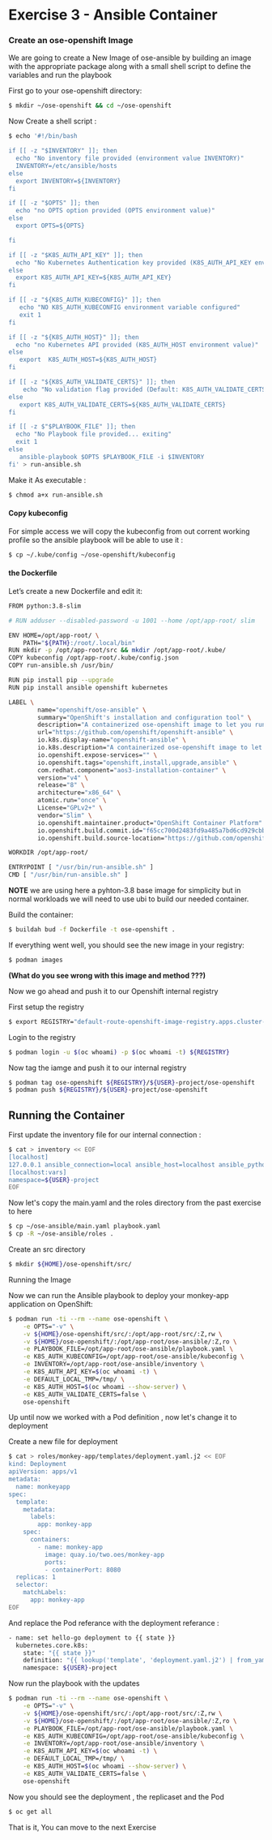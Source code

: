 # Exercise 3 - Ansible Container

### Create an ose-openshift Image

We are going to create a New Image of ose-ansible by building an image with the appropriate package along with a small shell script to define the variables and run the playbook 

First go to your ose-openshift directory:
```bash
$ mkdir ~/ose-openshift && cd ~/ose-openshift
```

Now Create a shell script :
```bash
$ echo '#!/bin/bash

if [[ -z "$INVENTORY" ]]; then
  echo "No inventory file provided (environment value INVENTORY)"
  INVENTORY=/etc/ansible/hosts
else
  export INVENTORY=${INVENTORY}
fi

if [[ -z "$OPTS" ]]; then
  echo "no OPTS option provided (OPTS environment value)"
else
  export OPTS=${OPTS}

fi 

if [[ -z "$K8S_AUTH_API_KEY" ]]; then 
  echo "No Kubernetes Authentication key provided (K8S_AUTH_API_KEY environment value)"
else 
  export K8S_AUTH_API_KEY=${K8S_AUTH_API_KEY}
fi

if [[ -z "${K8S_AUTH_KUBECONFIG}" ]]; then
   echo "NO K8S_AUTH_KUBECONFIG environment variable configured"
   exit 1
fi

if [[ -z "${K8S_AUTH_HOST}" ]]; then
  echo "no Kubernetes API provided (K8S_AUTH_HOST environment value)"
else
   export  K8S_AUTH_HOST=${K8S_AUTH_HOST}
fi

if [[ -z "${K8S_AUTH_VALIDATE_CERTS}" ]]; then
    echo "No validation flag provided (Default: K8S_AUTH_VALIDATE_CERTS=true)"
else
   export K8S_AUTH_VALIDATE_CERTS=${K8S_AUTH_VALIDATE_CERTS}
fi  

if [[ -z $"$PLAYBOOK_FILE" ]]; then
  echo "No Playbook file provided... exiting"
  exit 1
else
   ansible-playbook $OPTS $PLAYBOOK_FILE -i $INVENTORY
fi' > run-ansible.sh
```

Make it As executable :

```bash
$ chmod a+x run-ansible.sh
```
#### Copy kubeconfig

For simple access we will copy the kubeconfig from out corrent working profile so the ansible playbook will be able to use it :

```bash
$ cp ~/.kube/config ~/ose-openshift/kubeconfig
```

#### the Dockerfile 

Let’s create a new Dockerfile and edit it:
```bash
FROM python:3.8-slim

# RUN adduser --disabled-password -u 1001 --home /opt/app-root/ slim

ENV HOME=/opt/app-root/ \
    PATH="${PATH}:/root/.local/bin"
RUN mkdir -p /opt/app-root/src && mkdir /opt/app-root/.kube/
COPY kubeconfig /opt/app-root/.kube/config.json
COPY run-ansible.sh /usr/bin/

RUN pip install pip --upgrade
RUN pip install ansible openshift kubernetes 

LABEL \
        name="openshift/ose-ansible" \
        summary="OpenShift's installation and configuration tool" \
        description="A containerized ose-openshift image to let you run playbooks" \
        url="https://github.com/openshift/openshift-ansible" \
        io.k8s.display-name="openshift-ansible" \
        io.k8s.description="A containerized ose-openshift image to let you run playbooks on OpenShift" \
        io.openshift.expose-services="" \
        io.openshift.tags="openshift,install,upgrade,ansible" \
        com.redhat.component="aos3-installation-container" \
        version="v4" \
        release="8" \
        architecture="x86_64" \
        atomic.run="once" \
        License="GPLv2+" \
        vendor="Slim" \
        io.openshift.maintainer.product="OpenShift Container Platform" \
        io.openshift.build.commit.id="f65cc700d2483fd9a485a7bd6cd929cbb111111" \
        io.openshift.build.source-location="https://github.com/openshift/openshift-ansible"

WORKDIR /opt/app-root/

ENTRYPOINT [ "/usr/bin/run-ansible.sh" ]
CMD [ "/usr/bin/run-ansible.sh" ]
```

**NOTE** 
we are using here a pyhton-3.8 base image for simplicity but in normal workloads we will need to use ubi to build our needed container.

Build the container:

```bash
$ buildah bud -f Dockerfile -t ose-openshift .
```

If everything went well, you should see the new image in your registry:
```bash
$ podman images
```

**(What do you see wrong with this image and method ???)**

Now we go ahead and push it to our Openshift internal registry

First setup the registry 
```bash
$ export REGISTRY="default-route-openshift-image-registry.apps.cluster-${UUID}.${UUID}.${SANDBOX}"
``` 

Login to the registry 
```bash
$ podman login -u $(oc whoami) -p $(oc whoami -t) ${REGISTRY}
```

Now tag the iamge and push it to our internal registry
```bash
$ podman tag ose-openshift ${REGISTRY}/${USER}-project/ose-openshift
$ podman push ${REGISTRY}/${USER}-project/ose-openshift 
```


## Running the Container 

First update the inventory file for our internal connection :
```bash
$ cat > inventory << EOF
[localhost]
127.0.0.1 ansible_connection=local ansible_host=localhost ansible_python_interpreter=/usr/bin/python3.8
[localhost:vars]
namespace=${USER}-project
EOF
```

Now let's copy the main.yaml and the roles directory from the past exercise to here 
```bash
$ cp ~/ose-ansible/main.yaml playbook.yaml
$ cp -R ~/ose-ansible/roles .
```

Create an src directory

```bash
$ mkdir ${HOME}/ose-openshift/src/
```

Running the Image

Now we can run the Ansible playbook to deploy your monkey-app application on OpenShift:

```bash
$ podman run -ti --rm --name ose-openshift \
    -e OPTS="-v" \
    -v ${HOME}/ose-openshift/src/:/opt/app-root/src/:Z,rw \
    -v ${HOME}/ose-openshift/:/opt/app-root/ose-ansible/:Z,ro \
    -e PLAYBOOK_FILE=/opt/app-root/ose-ansible/playbook.yaml \
    -e K8S_AUTH_KUBECONFIG=/opt/app-root/ose-ansible/kubeconfig \
    -e INVENTORY=/opt/app-root/ose-ansible/inventory \
    -e K8S_AUTH_API_KEY=$(oc whoami -t) \
    -e DEFAULT_LOCAL_TMP=/tmp/ \
    -e K8S_AUTH_HOST=$(oc whoami --show-server) \
    -e K8S_AUTH_VALIDATE_CERTS=false \
    ose-openshift
```

Up until now we worked with a Pod definition , now let's change it to deployment  

Create a new file for deployment
```bash
$ cat > roles/monkey-app/templates/deployment.yaml.j2 << EOF
kind: Deployment
apiVersion: apps/v1
metadata:
  name: monkeyapp
spec:
  template:
    metadata:
      labels:
        app: monkey-app
    spec:
      containers:
        - name: monkey-app
          image: quay.io/two.oes/monkey-app
          ports:
          - containerPort: 8080
  replicas: 1
  selector:
    matchLabels:
      app: monkey-app
EOF
```

And replace the Pod referance with the deployment referance :

```bash
- name: set hello-go deployment to {{ state }}
  kubernetes.core.k8s:
    state: "{{ state }}"
    definition: "{{ lookup('template', 'deployment.yaml.j2') | from_yaml }}"
    namespace: ${USER}-project
```

Now run the playbook with the updates

```bash
$ podman run -ti --rm --name ose-openshift \
    -e OPTS="-v" \
    -v ${HOME}/ose-openshift/src/:/opt/app-root/src/:Z,rw \
    -v ${HOME}/ose-openshift/:/opt/app-root/ose-ansible/:Z,ro \
    -e PLAYBOOK_FILE=/opt/app-root/ose-ansible/playbook.yaml \
    -e K8S_AUTH_KUBECONFIG=/opt/app-root/ose-ansible/kubeconfig \
    -e INVENTORY=/opt/app-root/ose-ansible/inventory \
    -e K8S_AUTH_API_KEY=$(oc whoami -t) \
    -e DEFAULT_LOCAL_TMP=/tmp/ \
    -e K8S_AUTH_HOST=$(oc whoami --show-server) \
    -e K8S_AUTH_VALIDATE_CERTS=false \
    ose-openshift
```

Now you should see the deployment , the replicaset and the Pod 
```bash
$ oc get all
```

That is it,
You can move to the next Exercise
